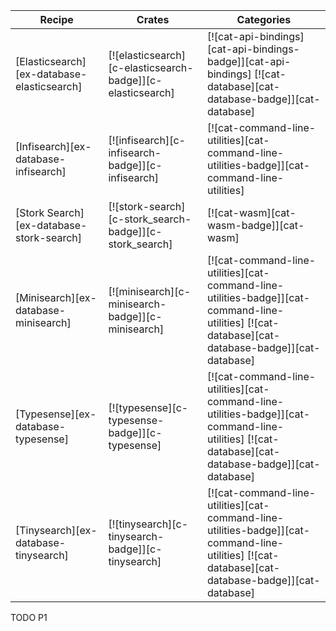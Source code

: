| Recipe | Crates | Categories |
|--------|--------|------------|
| [Elasticsearch][ex-database-elasticsearch] | [![elasticsearch][c-elasticsearch-badge]][c-elasticsearch] | [![cat-api-bindings][cat-api-bindings-badge]][cat-api-bindings] [![cat-database][cat-database-badge]][cat-database] |
| [Infisearch][ex-database-infisearch] | [![infisearch][c-infisearch-badge]][c-infisearch] | [![cat-command-line-utilities][cat-command-line-utilities-badge]][cat-command-line-utilities] |
| [Stork Search][ex-database-stork-search] | [![stork-search][c-stork_search-badge]][c-stork_search] | [![cat-wasm][cat-wasm-badge]][cat-wasm] |
| [Minisearch][ex-database-minisearch] | [![minisearch][c-minisearch-badge]][c-minisearch] | [![cat-command-line-utilities][cat-command-line-utilities-badge]][cat-command-line-utilities] [![cat-database][cat-database-badge]][cat-database] |
| [Typesense][ex-database-typesense] | [![typesense][c-typesense-badge]][c-typesense] | [![cat-command-line-utilities][cat-command-line-utilities-badge]][cat-command-line-utilities] [![cat-database][cat-database-badge]][cat-database] |
| [Tinysearch][ex-database-tinysearch] | [![tinysearch][c-tinysearch-badge]][c-tinysearch] | [![cat-command-line-utilities][cat-command-line-utilities-badge]][cat-command-line-utilities] [![cat-database][cat-database-badge]][cat-database] |

<div class="hidden">
TODO P1
</div>
